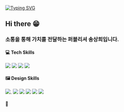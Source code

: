 [![Typing SVG](https://readme-typing-svg.demolab.com?font=Montserrat&weight=600&size=36&pause=1000&color=F7D01D&center=%EA%B1%B0%EC%A7%93&vCenter=%EA%B1%B0%EC%A7%93&repeat=%EC%A7%84%EC%8B%A4&random=%EA%B1%B0%EC%A7%93&width=435&height=60&lines=Welcome+My+Github%E2%9C%A8)](https://git.io/typing-svg)


## Hi there 😁
### 소통을 통해 가치를 전달하는 퍼블리셔 송상희입니다.


#### 💻 Tech Skills
 ![](https://img.shields.io/badge/HTML-239120?style=for-the-badge&logo=html5&logoColor=white)  ![](https://img.shields.io/badge/CSS-239120?&style=for-the-badge&logo=css3&logoColor=white) ![](https://img.shields.io/badge/JavaScript-F7DF1E?style=for-the-badge&logo=JavaScript&logoColor=white) ![](https://img.shields.io/badge/Vue.js-35495E?style=for-the-badge&logo=vue.js&logoColor=4FC08D)
 
#### 🖼️ Design Skills
![](https://img.shields.io/badge/Figma-F24E1E?style=for-the-badge&logo=figma&logoColor=white). ![](https://img.shields.io/badge/Adobe%20Photoshop-31A8FF?style=for-the-badge&logo=Adobe%20Photoshop&logoColor=black) ![](https://img.shields.io/badge/Adobe%20Illustrator-FF9A00?style=for-the-badge&logo=adobe%20illustrator&logoColor=white) ![](https://img.shields.io/badge/Adobe%20InDesign-FF3366?style=for-the-badge&logo=Adobe%20InDesign&logoColor=white) ![](https://img.shields.io/badge/blender-%23F5792A.svg?style=for-the-badge&logo=blender&logoColor=white) ![](https://img.shields.io/badge/Adobe%20after%20affects-CF96FD?style=for-the-badge&logo=Adobe%20after%20effects&logoColor=393665s) 
#### 📖 






<!--
**sangheende/sangheende** is a ✨ _special_ ✨ repository because its `README.md` (this file) appears on your GitHub profile.

Here are some ideas to get you started:

- 🔭 I’m currently working on ...
- 🌱 I’m currently learning ...
- 👯 I’m looking to collaborate on ...
- 🤔 I’m looking for help with ...
- 💬 Ask me about ...
- 📫 How to reach me: ...
- 😄 Pronouns: ...
- ⚡ Fun fact: ...
-->

